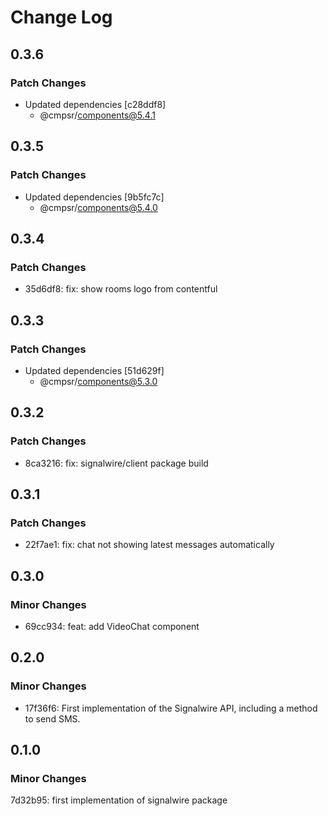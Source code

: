 # Change Log

## 0.3.6

### Patch Changes

- Updated dependencies [c28ddf8]
  - @cmpsr/components@5.4.1

## 0.3.5

### Patch Changes

- Updated dependencies [9b5fc7c]
  - @cmpsr/components@5.4.0

## 0.3.4

### Patch Changes

- 35d6df8: fix: show rooms logo from contentful

## 0.3.3

### Patch Changes

- Updated dependencies [51d629f]
  - @cmpsr/components@5.3.0

## 0.3.2

### Patch Changes

- 8ca3216: fix: signalwire/client package build

## 0.3.1

### Patch Changes

- 22f7ae1: fix: chat not showing latest messages automatically

## 0.3.0

### Minor Changes

- 69cc934: feat: add VideoChat component

## 0.2.0

### Minor Changes

- 17f36f6: First implementation of the Signalwire API, including a method to send SMS.

## 0.1.0

### Minor Changes

7d32b95: first implementation of signalwire package
